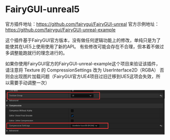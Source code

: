 # FairyGUI-unreal5

官方插件地址：https://github.com/fairygui/FairyGUI-unreal
官方示例地址：https://github.com/fairygui/FairyGUI-unreal-example

这个插件基于FairyGUI官方版本，没有做任何逻辑功能上的修改，单纯只是为了能使其在UE5上使用使用了新的API。
有些修改可能会存在不合理，但本着不做过多调整能跑就行的理念进行的。


如果你使用FairyGUI官方的FairyGUI-unreal-example这个项目来验证该插件，请注意将 Texture 的 CompressionSettings 改为 UserInterface2D（RGBA） 否则会出现图片加载问题（FairyGUI官方UE4项目过旧迁移到UE5这项会失效，所以需要手动调整一次）

![Alt text](image.png)

